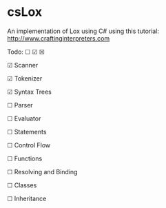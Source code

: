 # csLox
An implementation of Lox using C# using this tutorial: http://www.craftinginterpreters.com

Todo: ☐ ☑ ☒

☑ Scanner

☑ Tokenizer

☑ Syntax Trees

☐ Parser

☐ Evaluator

☐ Statements

☐ Control Flow

☐ Functions

☐ Resolving and Binding

☐ Classes

☐ Inheritance
